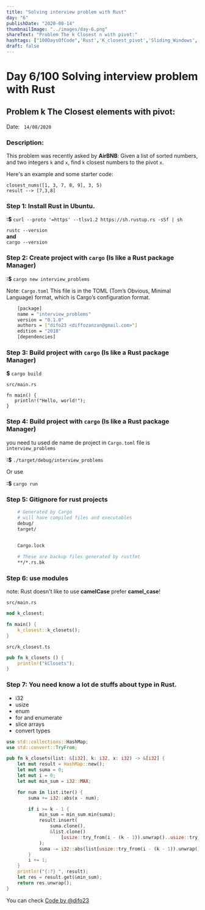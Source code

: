 ```yaml
---
title: "Solving interview problem with Rust"
day: "6"
publishDate: "2020-08-14"
thumbnailImage: "../images/day-6.png"
shareText: "Problem The k Closest n with pivot:"
hashtags: ["100DaysOfCode",'Rust','K_closest_pivot','Sliding_Windows', 'Interview', 'problem', 'Rust_module', 'Algorithms']
draft: false
---
```


# Day 6/100 Solving interview problem with Rust

## Problem k The Closest elements with pivot:

Date: ` 14/08/2020`

### Description:
This problem was recently asked by **AirBNB**: Given a list of sorted numbers, and two integers `k` and `x`, find `k` closest numbers to the pivot `x`.  

Here's an example and some starter code:   
 
`closest_nums([1, 3, 7, 8, 9], 3, 5)`  
`result --> [7,3,8]`

### Step 1: Install Rust in Ubuntu.

__:$__ `curl --proto '=https' --tlsv1.2 https://sh.rustup.rs -sSf | sh`

`rustc --version`    
__and__  
`cargo --version`

### Step 2: Create project with **`cargo`** (Is like a Rust package Manager)

 __:$__ `cargo new interview_problems`

Note: `Cargo.toml` This file is in the TOML (Tom’s Obvious, Minimal Language) format, which is Cargo’s configuration format.


``` bash
    [package]
    name = "interview_problems"
    version = "0.1.0"
    authors = ["difo23 <diffozanzan@gmail.com>"]
    edition = "2018"
    [dependencies]
```


### Step 3: Build project with **`cargo`** (Is like a Rust package Manager)

__$__ `cargo build`

`src/main.rs`

```
fn main() {
   println!("Hello, world!"); 
}
```

### Step 4: Build project with **`cargo`** (Is like a Rust package Manager)

you need tu used de name de project in `Cargo.toml` file is `interview_problems`

__:$__  `./target/debug/interview_problems`

Or use  

__:$__  `cargo run`


### Step 5: Gitignore for rust projects
```bash
    # Generated by Cargo
    # will have compiled files and executables
    debug/
    target/

   
    Cargo.lock

    # These are backup files generated by rustfmt
    **/*.rs.bk
```

### Step 6: use modules

note: Rust doesn't like to use __camelCase__ prefer __camel_case__! 

`src/main.rs`

```rust
mod k_closest;

fn main() {
    k_closest::k_closets();
}

```


`src/k_closest.ts`
```rust
pub fn k_closets () {
    println!("kClosets");
}
```




### Step 7: You need know a lot de stuffs about type in Rust. 

* i32
* usize
* enum
* for and enumerate
* slice arrays
* convert types 

```rust
use std::collections::HashMap;
use std::convert::TryFrom;

pub fn k_closets(list: &[i32], k: i32, x: i32) -> &[i32] {
    let mut result = HashMap::new();
    let mut suma = 0;
    let mut i = 0;
    let mut min_sum = i32::MAX;

    for num in list.iter() {
        suma += i32::abs(x - num);

        if i >= k - 1 {
            min_sum = min_sum.min(suma);
            result.insert(
                suma.clone(),
                &list.clone()
                    [usize::try_from(i - (k - 1)).unwrap()..usize::try_from(i + 1).unwrap()],
            );
            suma -= i32::abs(list[usize::try_from(i - (k - 1)).unwrap()] - x);
        }
        i += 1;
    }
    println!("{:?} ", result);
    let res = result.get(&min_sum);
    return res.unwrap();
}


```


You can check  <a href="https://github.com/difo23/interviewQuestAnsJS/tree/master/rust/interview_problems" target="_blank"> Code </a>  <a href= 'https://github.com/difo23'> by @difo23 </a> 

